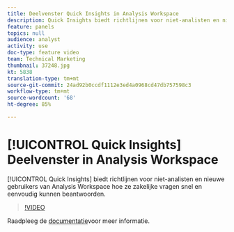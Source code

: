 ```yaml
---
title: Deelvenster Quick Insights in Analysis Workspace
description: Quick Insights biedt richtlijnen voor niet-analisten en nieuwe gebruikers van Analysis Workspace hoe ze zakelijke vragen snel en eenvoudig kunnen beantwoorden.
feature: panels
topics: null
audience: analyst
activity: use
doc-type: feature video
team: Technical Marketing
thumbnail: 37248.jpg
kt: 5838
translation-type: tm+mt
source-git-commit: 24ad92b0ccdf1112e3ed4a0968cd47db757598c3
workflow-type: tm+mt
source-wordcount: '68'
ht-degree: 85%

---
```



# [!UICONTROL Quick Insights] Deelvenster in Analysis Workspace

[!UICONTROL Quick Insights] biedt richtlijnen voor niet-analisten en nieuwe gebruikers van Analysis Workspace hoe ze zakelijke vragen snel en eenvoudig kunnen beantwoorden.

>[!VIDEO](https://video.tv.adobe.com/v/37248/?quality=12&learn=on)

Raadpleeg de [documentatie](https://docs.adobe.com/content/help/nl-NL/analytics/analyze/analysis-workspace/panels/quickinsight.html)voor meer informatie.
